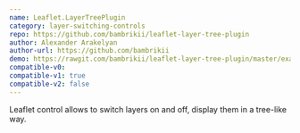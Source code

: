 ```yaml
---
name: Leaflet.LayerTreePlugin
category: layer-switching-controls
repo: https://github.com/bambrikii/leaflet-layer-tree-plugin
author: Alexander Arakelyan
author-url: https://github.com/bambrikii
demo: https://rawgit.com/bambrikii/leaflet-layer-tree-plugin/master/examples/basic-example.htm
compatible-v0:
compatible-v1: true
compatible-v2: false
---
```


Leaflet control allows to switch layers on and off, display them in a tree-like way.
